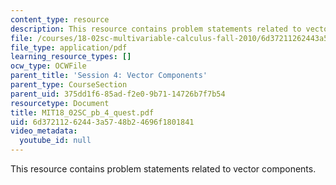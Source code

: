 ```yaml
---
content_type: resource
description: This resource contains problem statements related to vector components.
file: /courses/18-02sc-multivariable-calculus-fall-2010/6d37211262443a5748b24696f1801841_MIT18_02SC_pb_4_quest.pdf
file_type: application/pdf
learning_resource_types: []
ocw_type: OCWFile
parent_title: 'Session 4: Vector Components'
parent_type: CourseSection
parent_uid: 375dd1f6-85ad-f2e0-9b71-14726b7f7b54
resourcetype: Document
title: MIT18_02SC_pb_4_quest.pdf
uid: 6d372112-6244-3a57-48b2-4696f1801841
video_metadata:
  youtube_id: null
---
```

This resource contains problem statements related to vector components.

